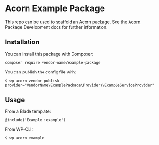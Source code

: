 # Acorn Example Package

This repo can be used to scaffold an Acorn package. See the [Acorn Package Development](https://roots.io/acorn/docs/package-development/) docs for further information.

## Installation

You can install this package with Composer:

```bash
composer require vendor-name/example-package
```

You can publish the config file with:

```shell
$ wp acorn vendor:publish --provider="VendorName\ExamplePackage\Providers\ExampleServiceProvider"
```

## Usage

From a Blade template:

```blade
@include('Example::example')
```

From WP-CLI:

```shell
$ wp acorn example
```
